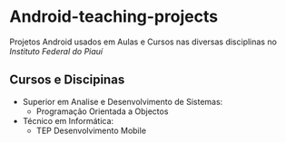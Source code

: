 # Android-teaching-projects

Projetos Android usados em Aulas e Cursos nas diversas disciplinas no *Instituto Federal do Piauí*

## Cursos e Discipinas
- Superior em Analise e Desenvolvimento de Sistemas:
  - Programação Orientada a Objectos
- Técnico em Informática:
  - TEP Desenvolvimento Mobile

